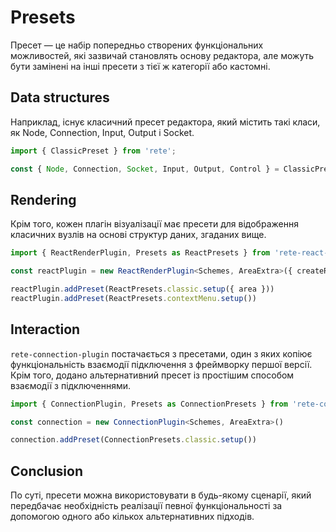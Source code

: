# Presets

Пресет — це набір попередньо створених функціональних можливостей, які зазвичай становлять основу редактора, але можуть бути замінені на інші пресети з тієї ж категорії або кастомні.
## Data structures

Наприклад, існує класичний пресет редактора, який містить такі класи, як Node, Connection, Input, Output і Socket.
```ts
import { ClassicPreset } from 'rete';

const { Node, Connection, Socket, Input, Output, Control } = ClassicPreset
```

## Rendering

Крім того, кожен плагін візуалізації має пресети для відображення класичних вузлів на основі структур даних, згаданих вище.

```ts
import { ReactRenderPlugin, Presets as ReactPresets } from 'rete-react-render-plugin'

const reactPlugin = new ReactRenderPlugin<Schemes, AreaExtra>({ createRoot })

reactPlugin.addPreset(ReactPresets.classic.setup({ area }))
reactPlugin.addPreset(ReactPresets.contextMenu.setup())
```

## Interaction

`rete-connection-plugin` постачається з пресетами, один з яких копіює функціональність взаємодії підключення з фреймворку першої версії. Крім того, додано альтернативний пресет із простішим способом взаємодії з підключеннями.

```ts
import { ConnectionPlugin, Presets as ConnectionPresets } from 'rete-connection-plugin'

const connection = new ConnectionPlugin<Schemes, AreaExtra>()

connection.addPreset(ConnectionPresets.classic.setup())
```

## Conclusion

По суті, пресети можна використовувати в будь-якому сценарії, який передбачає необхідність реалізації певної функціональності за допомогою одного або кількох альтернативних підходів.
